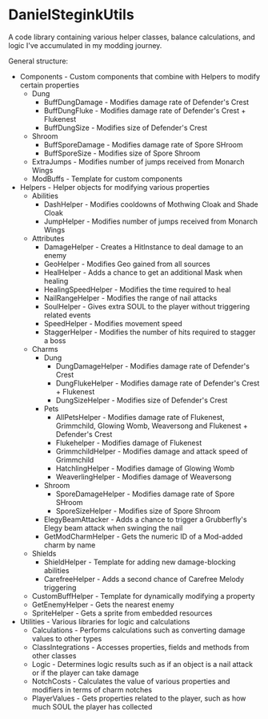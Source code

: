 # DanielSteginkUtils

A code library containing various helper classes, balance calculations, and logic I've accumulated in my modding journey.

General structure:
- Components - Custom components that combine with Helpers to modify certain properties
	- Dung
		- BuffDungDamage - Modifies damage rate of Defender's Crest
		- BuffDungFluke - Modifies damage rate of Defender's Crest + Flukenest
		- BuffDungSize - Modifies size of Defender's Crest
	- Shroom
		- BuffSporeDamage - Modifies damage rate of Spore SHroom
		- BuffSporeSize - Modifies size of Spore Shroom
	- ExtraJumps - Modifies number of jumps received from Monarch Wings
	- ModBuffs - Template for custom components
- Helpers - Helper objects for modifying various properties
	- Abilities
		- DashHelper - Modifies cooldowns of Mothwing Cloak and Shade Cloak
		- JumpHelper - Modifies number of jumps received from Monarch Wings
	- Attributes
		- DamageHelper - Creates a HitInstance to deal damage to an enemy
		- GeoHelper - Modifies Geo gained from all sources
		- HealHelper - Adds a chance to get an additional Mask when healing
		- HealingSpeedHelper - Modifies the time required to heal
		- NailRangeHelper - Modifies the range of nail attacks
		- SoulHelper - Gives extra SOUL to the player without triggering related events
		- SpeedHelper - Modifies movement speed
		- StaggerHelper - Modifies the number of hits required to stagger a boss
	- Charms
		- Dung
			- DungDamageHelper - Modifies damage rate of Defender's Crest
			- DungFlukeHelper - Modifies damage rate of Defender's Crest + Flukenest
			- DungSizeHelper - Modifies size of Defender's Crest
		- Pets
			- AllPetsHelper - Modifies damage rate of Flukenest, Grimmchild, Glowing Womb, Weaversong and Flukenest + Defender's Crest
			- Flukehelper - Modifies damage of Flukenest
			- GrimmchildHelper - Modifies damage and attack speed of Grimmchild
			- HatchlingHelper - Modifies damage of Glowing Womb
			- WeaverlingHelper - Modifies damage of Weaversong
		- Shroom
			- SporeDamageHelper - Modifies damage rate of Spore SHroom
			- SporeSizeHelper - Modifies size of Spore Shroom
		- ElegyBeamAttacker - Adds a chance to trigger a Grubberfly's Elegy beam attack when swinging the nail
		- GetModCharmHelper - Gets the numeric ID of a Mod-added charm by name
	- Shields
		- ShieldHelper - Template for adding new damage-blocking abilities
		- CarefreeHelper - Adds a second chance of Carefree Melody triggering
	- CustomBuffHelper - Template for dynamically modifying a property
	- GetEnemyHelper - Gets the nearest enemy
	- SpriteHelper - Gets a sprite from embedded resources
- Utilities - Various libraries for logic and calculations
	- Calculations - Performs calculations such as converting damage values to other types
	- ClassIntegrations - Accesses properties, fields and methods from other classes
	- Logic - Determines logic results such as if an object is a nail attack or if the player can take damage
	- NotchCosts - Calculates the value of various properties and modifiers in terms of charm notches
	- PlayerValues - Gets properties related to the player, such as how much SOUL the player has collected
